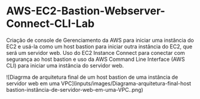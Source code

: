 # AWS-EC2-Bastion-Webserver-Connect-CLI-Lab
Criação de console de Gerenciamento da AWS para iniciar uma instância do EC2 e usá-la como um host bastion para iniciar outra instância do EC2, que será um servidor web. Uso do EC2 Instance Connect para conectar com segurança ao host bastion e uso da AWS Command Line Interface (AWS CLI) para iniciar uma instância do servidor web.

![Diagrma de arquitetura final de um host bastion de uma instância de servidor web em uma VPC](inputs/images/Diagrama-arquitetura-final-host bastion-instância-de-servidor-web-em-uma-VPC..png)